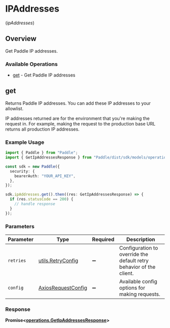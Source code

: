 # IPAddresses
(*ipAddresses*)

## Overview

Get Paddle IP addresses.

### Available Operations

* [get](#get) - Get Paddle IP addresses

## get

Returns Paddle IP addresses. You can add these IP addresses to your allowlist.

IP addresses returned are for the environment that you're making the request in. For example, making the request to the production base URL returns all production IP addresses.

### Example Usage

```typescript
import { Paddle } from "Paddle";
import { GetIpAddressesResponse } from "Paddle/dist/sdk/models/operations";

const sdk = new Paddle({
  security: {
    bearerAuth: "YOUR_API_KEY",
  },
});

sdk.ipAddresses.get().then((res: GetIpAddressesResponse) => {
  if (res.statusCode == 200) {
    // handle response
  }
});
```

### Parameters

| Parameter                                                           | Type                                                                | Required                                                            | Description                                                         |
| ------------------------------------------------------------------- | ------------------------------------------------------------------- | ------------------------------------------------------------------- | ------------------------------------------------------------------- |
| `retries`                                                           | [utils.RetryConfig](../../models/utils/retryconfig.md)              | :heavy_minus_sign:                                                  | Configuration to override the default retry behavior of the client. |
| `config`                                                            | [AxiosRequestConfig](https://axios-http.com/docs/req_config)        | :heavy_minus_sign:                                                  | Available config options for making requests.                       |


### Response

**Promise<[operations.GetIpAddressesResponse](../../models/operations/getipaddressesresponse.md)>**

